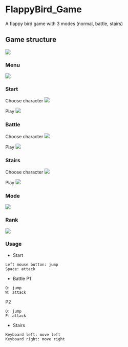 # FlappyBird_Game
A flappy bird game with 3 modes (normal, battle, stairs)
## Game structure
![](https://github.com/LGY3030/FlappyBird_Game/blob/master/illustration/flappybird.png)<br />
### Menu
![](https://github.com/LGY3030/FlappyBird_Game/blob/master/illustration/menu.png)<br />
### Start
Choose character
![](https://github.com/LGY3030/FlappyBird_Game/blob/master/illustration/pick.png)<br />

Play
![](https://github.com/LGY3030/FlappyBird_Game/blob/master/illustration/play.png)<br />
### Battle
Choose character
![](https://github.com/LGY3030/FlappyBird_Game/blob/master/illustration/pick2.png)<br />

Play
![](https://github.com/LGY3030/FlappyBird_Game/blob/master/illustration/battle.png)<br />
### Stairs
Choose character
![](https://github.com/LGY3030/FlappyBird_Game/blob/master/illustration/pick.png)<br />

Play
![](https://github.com/LGY3030/FlappyBird_Game/blob/master/illustration/stairs.png)<br />
### Mode
![](https://github.com/LGY3030/FlappyBird_Game/blob/master/illustration/mode.png)<br />
### Rank
![](https://github.com/LGY3030/FlappyBird_Game/blob/master/illustration/rank.png)<br />

### Usage
* Start
```
Left mouse button: jump
Space: attack
```
* Battle
P1
```
Q: jump
W: attack
```

P2
```
O: jump
P: attack
```
* Stairs
```
Keyboard left: move left
Keyboard right: move right
```
